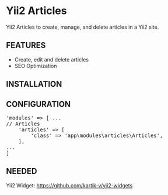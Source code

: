 Yii2 Articles
=============

Yii2 Articles to create, manage, and delete articles in a Yii2 site.

<h2>FEATURES</h2>

<ul>
  <li>Create, edit and delete articles</li>
  <li>SEO Optimization</li>
</ul>

<h2>INSTALLATION</h2>

<h2>CONFIGURATION</h2>

<pre>'modules' => [ ...
// Articles
	'articles' => [
		'class' => 'app\modules\articles\Articles',
	],
...
]</pre>

<h2>NEEDED</h2>

Yii2 Widget: https://github.com/kartik-v/yii2-widgets
